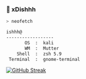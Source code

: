 ### 👾 xDishhh
```zsh
> neofetch

```

```bash
ishhh@
------------------
       OS  :  kali
       WM  :  Mutter
    Shell  :  zsh 5.9
 Terminal  :  gnome-terminal
```

[![GitHub Streak](https://github-readme-streak-stats.herokuapp.com?user=xDishhh&theme=jolly&hide_border=true&date_format=j%20M%5B%20Y%5D)](https://git.io/streak-stats)
